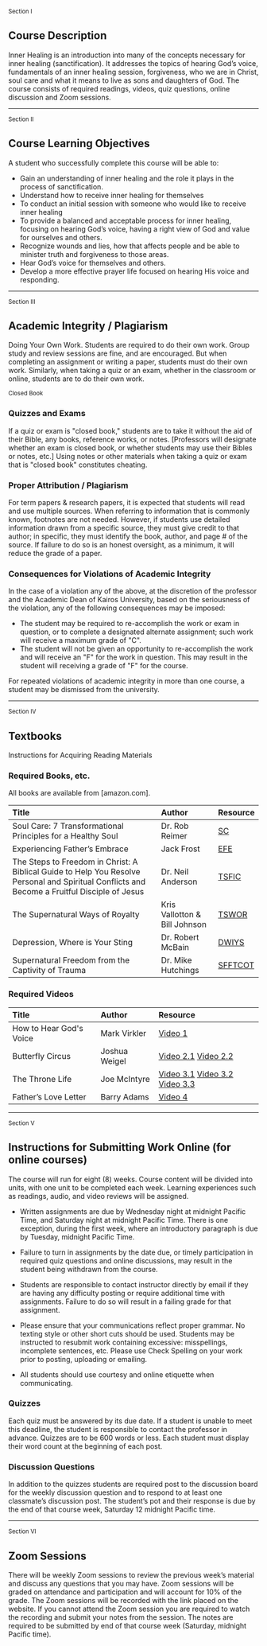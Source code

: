 <sub>Section I</sub>
## Course Description

Inner Healing is an introduction into many of the concepts necessary for inner healing (sanctification).
It addresses the topics of hearing God’s voice, fundamentals of an inner healing session, forgiveness,
who we are in Christ, soul care and what it means to live as sons and daughters of God. The course
consists of required readings, videos, quiz questions, online discussion and Zoom sessions.

----

<sub>Section II</sub>
## Course Learning Objectives

A student who successfully complete this course will be able to:

- Gain an understanding of inner healing and the role it plays in the process of sanctification.
- Understand how to receive inner healing for themselves
- To conduct an initial session with someone who would like to receive inner healing
- To provide a balanced and acceptable process for inner healing, focusing on hearing God’s voice, having a right view of God and value for ourselves and others.
- Recognize wounds and lies, how that affects people and be able to minister truth and forgiveness to those areas.
- Hear God’s voice for themselves and others.
- Develop a more effective prayer life focused on hearing His voice and responding.

----

<sub>Section III</sub>
## Academic Integrity / Plagiarism

Doing Your Own Work. Students are required to do their own work. Group study and review sessions are fine, and are encouraged. But when completing an assignment or writing a paper, students must do their own work. Similarly, when taking a quiz or an exam, whether in the classroom or online, students are to do their own work.

<sub>Closed Book</sub>
### Quizzes and Exams

If a quiz or exam is "closed book," students are to take it without the aid of their Bible, any books, reference works, or notes. [Professors will designate whether an exam is closed book, or whether students may use their Bibles or notes, etc.] Using notes or other materials when taking a quiz or exam that is "closed book" constitutes cheating.

### Proper Attribution / Plagiarism

For term papers & research papers, it is expected that students will read and use multiple sources. When referring to information that is commonly known, footnotes are not needed. However, if students use detailed information drawn from a specific source, they must give credit to that author; in specific, they must identify the book, author, and page # of the source. If failure to do so is an honest oversight, as a minimum, it will reduce the grade of a paper.

### Consequences for Violations of Academic Integrity

In the case of a violation any of the above, at the discretion of the professor and the Academic Dean of Kairos University, based on the seriousness of the violation, any of the following consequences may be imposed:

- The student may be required to re-accomplish the work or exam in question, or to complete a designated alternate assignment; such work will receive a maximum grade of "C".
- The student will not be given an opportunity to re-accomplish the work and will receive an "F" for the work in question. This may result in the student will receiving a grade of "F" for the course.

For repeated violations of academic integrity in more than one course, a student may be dismissed
from the university.

----

<sub>Section IV</sub>
## Textbooks

Instructions for Acquiring Reading Materials

### Required Books, etc.

All books are available from [amazon.com].

Title | Author | Resource
:--- | :--- | :---
Soul Care: 7 Transformational Principles for a Healthy Soul | Dr. Rob Reimer | [SC]
Experiencing Father’s Embrace | Jack Frost | [EFE]
The Steps to Freedom in Christ: A Biblical Guide to Help You Resolve Personal and Spiritual Conflicts and Become a Fruitful Disciple of Jesus | Dr. Neil Anderson | [TSFIC]
The Supernatural Ways of Royalty | Kris Vallotton & Bill Johnson | [TSWOR]
Depression, Where is Your Sting | Dr. Robert McBain | [DWIYS]
Supernatural Freedom from the Captivity of Trauma | Dr. Mike Hutchings | [SFFTCOT]

[SC]: https://smile.amazon.com/dp/B01G4TEB2I
[EFE]: https://smile.amazon.com/dp/B0051GN8XO
[TSFIC]: https://smile.amazon.com/dp/B01MYF1WCE
[TSWOR]: https://smile.amazon.com/dp/B072TPGMCM
[DWIYS]: https://smile.amazon.com/dp/B08Y2B6B7C
[SFFTCOT]: https://smile.amazon.com/dp/B07NWL5Q26


### Required Videos

Title | Author | Resource
:--- | :--- | :---
How to Hear God's Voice | Mark Virkler | [Video 1]
Butterfly Circus | Joshua Weigel | [Video 2.1] [Video 2.2]
The Throne Life | Joe McIntyre | [Video 3.1] [Video 3.2] [Video 3.3]
Father’s Love Letter | Barry Adams | [Video 4]

[Video 1]: https://www.youtube.com/watch?v=pkz_Mt0fdxI
[Video 2.1]: https://thebutterflycircus.com/short-film
[Video 2.2]: https://vimeo.com/17150524
[Video 3.1]: https://www.youtube.com/watch?v=tlTvg66sGuA
[Video 3.2]: https://www.youtube.com/watch?v=Tz04ajj6hbI
[Video 3.3]: https://www.youtube.com/watch?v=8MqDchI8eiU
[Video 4]: https://fathersloveletter.com/video.html

----

<sub>Section V</sub>
## Instructions for Submitting Work Online (for online courses)

The course will run for eight (8) weeks. Course content will be divided into units, with one unit to be completed each week. Learning experiences such as readings, audio, and video reviews will be assigned.

- Written assignments are due by Wednesday night at midnight Pacific Time, and Saturday night at midnight Pacific Time. There is one exception, during the first week, where an introductory paragraph is due by Tuesday, midnight Pacific Time.

- Failure to turn in assignments by the date due, or timely participation in required quiz questions and online discussions, may result in the student being withdrawn from the course.

- Students are responsible to contact instructor directly by email if they are having any difficulty posting or require additional time with assignments. Failure to do so will result in a failing grade for that assignment.

- Please ensure that your communications reflect proper grammar. No texting style or other short cuts should be used. Students may be instructed to resubmit work containing excessive: misspellings, incomplete sentences, etc. Please use Check Spelling on your work prior to posting, uploading or emailing.

- All students should use courtesy and online etiquette when communicating.

### Quizzes

Each quiz must be answered by its due date. If a student is unable to meet this deadline, the student is responsible to contact the professor in advance. Quizzes are to be 600 words or less.  Each student must display their word count at the beginning of each post.

### Discussion Questions

In addition to the quizzes students are required post to the discussion board for the weekly discussion question and to respond to at least one classmate’s discussion post. The student’s pot and their response is due by the end of that course week, Saturday 12 midnight Pacific time.

----

<sub>Section VI</sub>
## Zoom Sessions

There will be weekly Zoom sessions to review the previous week’s material and discuss any questions that you may have. Zoom sessions will be graded on attendance and participation and will account for 10% of the grade. The Zoom sessions will be recorded with the link placed on the website. If you cannot attend the Zoom session you are required to watch the recording and submit your notes from the session. The notes are required to be submitted by end of that course week (Saturday, midnight Pacific time).

